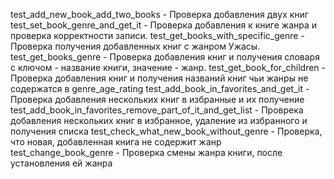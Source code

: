 test_add_new_book_add_two_books - Проверка добавления двух книг
test_set_book_genre_and_get_it - Проверка добавления к книге жанра и проверка корректности записи.
test_get_books_with_specific_genre - Проверка получения добавленных книг с жанром Ужасы.
test_get_books_genre - Проверка добавления книг и получения словаря с ключом - название книги, значение - жанр.
test_get_book_for_children - Проверка добавления книг и получения названий книг чьи жанры не содержатся в genre_age_rating
test_add_book_in_favorites_and_get_it - Проверка добавления нескольких книг в избранные и их получение
test_add_book_in_favorites_remove_part_of_it_and_get_list - Проврека добавления нескольких книг в избранное, удаление из избранного и 
получения списка
test_check_what_new_book_without_genre - Проверка, что новая, добавленная книга не содержит жанр
test_change_book_genre - Проверка смены жанра книги, после установления ей жанра
